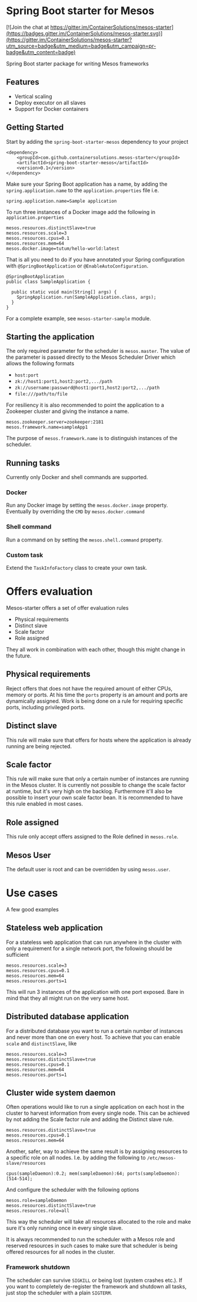 # Spring Boot starter for Mesos

[![Join the chat at https://gitter.im/ContainerSolutions/mesos-starter](https://badges.gitter.im/ContainerSolutions/mesos-starter.svg)](https://gitter.im/ContainerSolutions/mesos-starter?utm_source=badge&utm_medium=badge&utm_campaign=pr-badge&utm_content=badge)

Spring Boot starter package for writing Mesos frameworks

## Features
- Vertical scaling
- Deploy executor on all slaves
- Support for Docker containers

## Getting Started
Start by adding the `spring-boot-starter-mesos` dependency to your project

```
<dependency>
    <groupId>com.github.containersolutions.mesos-starter</groupId>
    <artifactId>spring-boot-starter-mesos</artifactId>
    <version>0.1</version>
</dependency>
```

Make sure your Spring Boot application has a name, by adding the `spring.application.name` to the `application.properties` file i.e.

```
spring.application.name=Sample application
```

To run three instances of a Docker image add the following in `application.properties`

```
mesos.resources.distinctSlave=true
mesos.resources.scale=3
mesos.resources.cpus=0.1
mesos.resources.mem=64
mesos.docker.image=tutum/hello-world:latest
```

That is all you need to do if you have annotated your Spring configuration with `@SpringBootApplication` or `@EnableAutoConfiguration`.

```
@SpringBootApplication
public class SampleApplication {

  public static void main(String[] args) {
    SpringApplication.run(SampleApplication.class, args);
  }
}
```

For a complete example, see `mesos-starter-sample` module.

## Starting the application
The only required parameter for the scheduler is `mesos.master`. The value of the parameter is passed directly to the Mesos Scheduler Driver which allows the following formats

- `host:port`
- `zk://host1:port1,host2:port2,.../path`
- `zk://username:password@host1:port1,host2:port2,.../path`
- `file:///path/to/file`

For resiliency it is also recommended to point the application to a Zookeeper cluster and giving the instance a name.
```
mesos.zookeeper.server=zookeeper:2181
mesos.framework.name=sampleApp1
```

The purpose of `mesos.framework.name` is to distinguish instances of the scheduler.

## Running tasks
Currently only Docker and shell commands are supported.

### Docker
Run any Docker image by setting the `mesos.docker.image` property. Eventually by overriding the `CMD` by `mesos.docker.command`

### Shell command
Run a command on by setting the `mesos.shell.command` property.

### Custom task
Extend the `TaskInfoFactory` class to create your own task.

# Offers evaluation
Mesos-starter offers a set of offer evaluation rules
- Physical requirements
- Distinct slave
- Scale factor
- Role assigned

They all work in combination with each other, though this might change in the future.

## Physical requirements
Reject offers that does not have the required amount of either CPUs, memory or ports.
At his time the `ports` property is an amount and ports are dynamically assigned. Work is being done on a rule for requiring specific ports, including privileged ports.

## Distinct slave
This rule will make sure that offers for hosts where the application is already running are being rejected.

## Scale factor
This rule will make sure that only a certain number of instances are running in the Mesos cluster. It is currently not possible to change the scale factor at runtime, but it's very high on the backlog. Furthermore it'll also be possible to insert your own scale factor bean.
It is recommended to have this rule enabled in most cases.

## Role assigned
This rule only accept offers assigned to the Role defined in `mesos.role`.

## Mesos User
The default user is root and can be overridden by using `mesos.user`.

# Use cases

A few good examples

## Stateless web application
For a stateless web application that can run anywhere in the cluster with only a requirement for a single network port, the following should be sufficient

```
mesos.resources.scale=3
mesos.resources.cpus=0.1
mesos.resources.mem=64
mesos.resources.ports=1
```

This will run 3 instances of the application with one port exposed. Bare in mind that they all might run on the very same host.

## Distributed database application
For a distributed database you want to run a certain number of instances and never more than one on every host. To achieve that you can enable `scale` and `distinctSlave`, like

```
mesos.resources.scale=3
mesos.resources.distinctSlave=true
mesos.resources.cpus=0.1
mesos.resources.mem=64
mesos.resources.ports=1
```

## Cluster wide system daemon
Often operations would like to run a single application on each host in the cluster to harvest information from every single node. This can be achieved by not adding the Scale factor rule and adding the Distinct slave rule.

```
mesos.resources.distinctSlave=true
mesos.resources.cpus=0.1
mesos.resources.mem=64
```

Another, safer, way to achieve the same result is by assigning resources to a specific role on all nodes. I.e. by adding the following to `/etc/mesos-slave/resources`
```
cpus(sampleDaemon):0.2; mem(sampleDaemon):64; ports(sampleDaemon):[514-514];
```

And configure the scheduler with the following options

```
mesos.role=sampleDaemon
mesos.resources.distinctSlave=true
mesos.resources.role=all
```

This way the scheduler will take all resources allocated to the role and make sure it's only running once in every single slave.

It is always recommended to run the scheduler with a Mesos role and reserved resources in such cases to make sure that scheduler is being offered resources for all nodes in the cluster.

### Framework shutdown
The scheduler can survive `SIGKILL` or being lost (system crashes etc.). If you want to completely de-register the framework and shutdown all tasks, just stop the scheduler with a plain `SIGTERM`.
